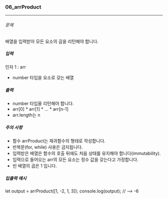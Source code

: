 ### 06_arrProduct

***

###### 문제 

배열을 입력받아 모든 요소의 곱을 리턴해야 합니다.

##### 입력

인자 1 : arr
- number 타입을 요소로 갖는 배열

##### 출력

- number 타입울 리턴해야 합니다.
- arr[0] * arr[1] * ... * arr[n-1]
- arr.length는 n

##### 주의 사항

- 함수 arrProduct는 재귀함수의 형태로 작성합니다.
- 반복문(for, while) 사용은 금지됩니다.
- 입력받은 배열은 함수의 호출 뒤에도 처음 상태를 유지해야 합니다(immutability).
- 입력으로 들어오는 arr의 모든 요소는 정수 값을 갖는다고 가정합니다.
- 빈 배열의 곱은 1 입니다.

##### 입출력 예시

let output = arrProduct([1, -2, 1, 3]);
console.log(output); // --> -6